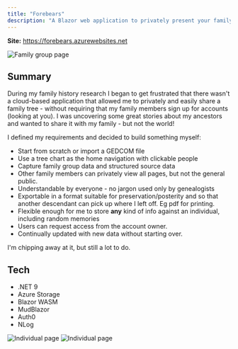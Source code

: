 ```yaml
---
title: "Forebears"
description: "A Blazor web application to privately present your family history findings to other family members."
---
```


**Site:** https://forebears.azurewebsites.net

![Family group page](https://www.owen.nz/forebears-screen1.png)

## Summary

During my family history research I began to get frustrated that there wasn't a cloud-based application that allowed me to privately and easily share a family tree - without requiring that my family members sign up for accounts (looking at you). I was uncovering some great stories about my ancestors and wanted to share it with my family - but not the world!

I defined my requirements and decided to build something myself:
- Start from scratch or import a GEDCOM file
- Use a tree chart as the home navigation with clickable people
- Capture family group data and structured source data
- Other family members can privately view all pages, but not the general public.
- Understandable by everyone - no jargon used only by genealogists
- Exportable in a format suitable for preservation/posterity and so that another descendant can pick up where I left off. Eg pdf for printing.
- Flexible enough for me to store **any** kind of info against an individual, including random memories
- Users can request access from the account owner.
- Continually updated with new data without starting over.

I'm chipping away at it, but still a lot to do.

## Tech

- .NET 9
- Azure Storage
- Blazor WASM
- MudBlazor
- Auth0
- NLog

![Individual page](https://www.owen.nz/forebears-screen2.png)
![Individual page](https://www.owen.nz/forebears-screen3.png)
